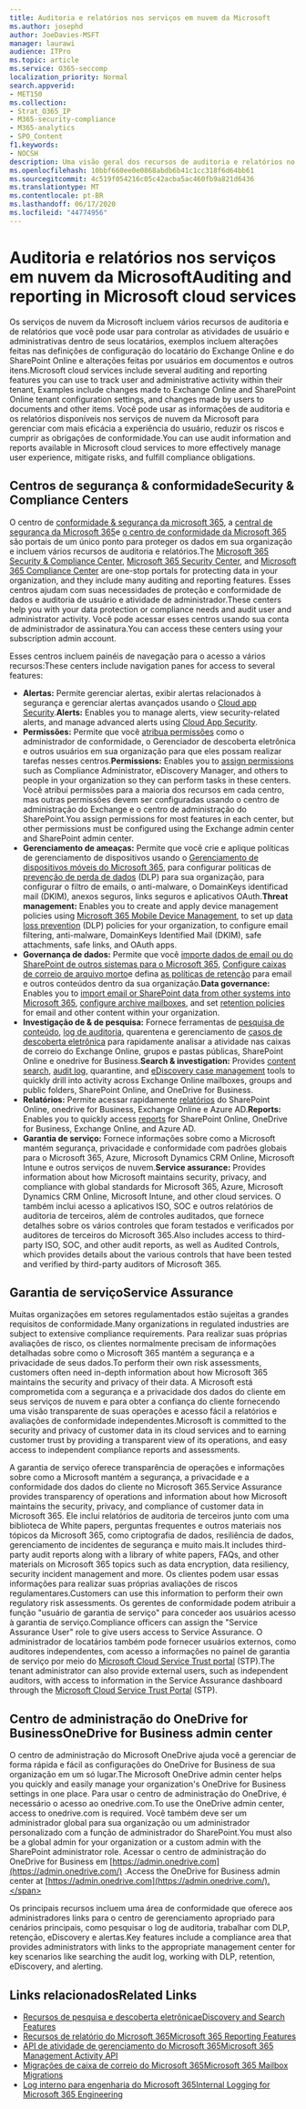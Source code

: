 ```yaml
---
title: Auditoria e relatórios nos serviços em nuvem da Microsoft
ms.author: josephd
author: JoeDavies-MSFT
manager: laurawi
audience: ITPro
ms.topic: article
ms.service: O365-seccomp
localization_priority: Normal
search.appverid:
- MET150
ms.collection:
- Strat_O365_IP
- M365-security-compliance
- M365-analytics
- SPO_Content
f1.keywords:
- NOCSH
description: Uma visão geral dos recursos de auditoria e relatórios no Microsoft 365 e no Service Assurance.
ms.openlocfilehash: 10bbf660ee0e0868abdb6b41c1cc318f6d64bb61
ms.sourcegitcommit: 4c519f054216c05c42acba5ac460fb9a821d6436
ms.translationtype: MT
ms.contentlocale: pt-BR
ms.lasthandoff: 06/17/2020
ms.locfileid: "44774956"
---
```

# <a name="auditing-and-reporting-in-microsoft-cloud-services"></a><span data-ttu-id="9ea22-103">Auditoria e relatórios nos serviços em nuvem da Microsoft</span><span class="sxs-lookup"><span data-stu-id="9ea22-103">Auditing and reporting in Microsoft cloud services</span></span>

<span data-ttu-id="9ea22-104">Os serviços de nuvem da Microsoft incluem vários recursos de auditoria e de relatórios que você pode usar para controlar as atividades de usuário e administrativas dentro de seus locatários, exemplos incluem alterações feitas nas definições de configuração do locatário do Exchange Online e do SharePoint Online e alterações feitas por usuários em documentos e outros itens.</span><span class="sxs-lookup"><span data-stu-id="9ea22-104">Microsoft cloud services include several auditing and reporting features you can use to track user and administrative activity within their tenant, Examples include changes made to Exchange Online and SharePoint Online tenant configuration settings, and changes made by users to documents and other items.</span></span> <span data-ttu-id="9ea22-105">Você pode usar as informações de auditoria e os relatórios disponíveis nos serviços de nuvem da Microsoft para gerenciar com mais eficácia a experiência do usuário, reduzir os riscos e cumprir as obrigações de conformidade.</span><span class="sxs-lookup"><span data-stu-id="9ea22-105">You can use audit information and reports available in Microsoft cloud services to more effectively manage user experience, mitigate risks, and fulfill compliance obligations.</span></span>

## <a name="security--compliance-centers"></a><span data-ttu-id="9ea22-106">Centros de segurança & conformidade</span><span class="sxs-lookup"><span data-stu-id="9ea22-106">Security & Compliance Centers</span></span>

<span data-ttu-id="9ea22-107">O centro de [conformidade & segurança da microsoft 365](https://protection.office.com), a [central de segurança da Microsoft 365](https://security.microsoft.com)e [o centro de conformidade da Microsoft 365](https://compliance.microsoft.com) são portais de um único ponto para proteger os dados em sua organização e incluem vários recursos de auditoria e relatórios.</span><span class="sxs-lookup"><span data-stu-id="9ea22-107">The [Microsoft 365 Security & Compliance Center](https://protection.office.com), [Microsoft 365 Security Center](https://security.microsoft.com), and [Microsoft 365 Compliance Center](https://compliance.microsoft.com) are one-stop portals for protecting data in your organization, and they include many auditing and reporting features.</span></span> <span data-ttu-id="9ea22-108">Esses centros ajudam com suas necessidades de proteção e conformidade de dados e auditoria de usuário e atividade de administrador.</span><span class="sxs-lookup"><span data-stu-id="9ea22-108">These centers help you with your data protection or compliance needs and audit user and administrator activity.</span></span> <span data-ttu-id="9ea22-109">Você pode acessar esses centros usando sua conta de administrador de assinatura.</span><span class="sxs-lookup"><span data-stu-id="9ea22-109">You can access these centers using your subscription admin account.</span></span>

<span data-ttu-id="9ea22-110">Esses centros incluem painéis de navegação para o acesso a vários recursos:</span><span class="sxs-lookup"><span data-stu-id="9ea22-110">These centers include navigation panes for access to several features:</span></span>

- <span data-ttu-id="9ea22-111">**Alertas:** Permite gerenciar alertas, exibir alertas relacionados à segurança e gerenciar alertas avançados usando o [Cloud app Security](https://docs.microsoft.com/cloud-app-security/what-is-cloud-app-security).</span><span class="sxs-lookup"><span data-stu-id="9ea22-111">**Alerts:** Enables you to manage alerts, view security-related alerts, and manage advanced alerts using [Cloud App Security](https://docs.microsoft.com/cloud-app-security/what-is-cloud-app-security).</span></span>
- <span data-ttu-id="9ea22-112">**Permissões:** Permite que você [atribua permissões](https://docs.microsoft.com/microsoft-365/security/office-365-security/grant-access-to-the-security-and-compliance-center) como o administrador de conformidade, o Gerenciador de descoberta eletrônica e outros usuários em sua organização para que eles possam realizar tarefas nesses centros.</span><span class="sxs-lookup"><span data-stu-id="9ea22-112">**Permissions:** Enables you to [assign permissions](https://docs.microsoft.com/microsoft-365/security/office-365-security/grant-access-to-the-security-and-compliance-center) such as Compliance Administrator, eDiscovery Manager, and others to people in your organization so they can perform tasks in these centers.</span></span> <span data-ttu-id="9ea22-113">Você atribui permissões para a maioria dos recursos em cada centro, mas outras permissões devem ser configuradas usando o centro de administração do Exchange e o centro de administração do SharePoint.</span><span class="sxs-lookup"><span data-stu-id="9ea22-113">You assign permissions for most features in each center, but other permissions must be configured using the Exchange admin center and SharePoint admin center.</span></span>
- <span data-ttu-id="9ea22-114">**Gerenciamento de ameaças:** Permite que você crie e aplique políticas de gerenciamento de dispositivos usando o [Gerenciamento de dispositivos móveis do Microsoft 365](https://support.microsoft.com/office/overview-of-mobile-device-management-mdm-for-microsoft-365-faa7d8e5-645d-4d59-839c-c8d4c1869e4a), para configurar políticas de [prevenção de perda de dados](https://docs.microsoft.com/microsoft-365/compliance/data-loss-prevention-policies) (DLP) para sua organização, para configurar o filtro de emails, o anti-malware, o DomainKeys identificad mail (DKIM), anexos seguros, links seguros e aplicativos OAuth.</span><span class="sxs-lookup"><span data-stu-id="9ea22-114">**Threat management:** Enables you to create and apply device management policies using [Microsoft 365 Mobile Device Management](https://support.microsoft.com/office/overview-of-mobile-device-management-mdm-for-microsoft-365-faa7d8e5-645d-4d59-839c-c8d4c1869e4a), to set up [data loss prevention](https://docs.microsoft.com/microsoft-365/compliance/data-loss-prevention-policies) (DLP) policies for your organization, to configure email filtering, anti-malware, DomainKeys Identified Mail (DKIM), safe attachments, safe links, and OAuth apps.</span></span>
- <span data-ttu-id="9ea22-115">**Governança de dados:** Permite que você [importe dados de email ou do SharePoint de outros sistemas para o Microsoft 365](https://support.office.com/article/Import-PST-files-or-SharePoint-data-to-Office-365-ba688e0a-0fcb-4bd7-8e57-2b669564ea84), [Configure caixas de correio de arquivo morto](https://support.office.com/article/Enable-archive-mailboxes-in-the-Office-365-Security-Compliance-Center-268a109e-7843-405b-bb3d-b9393b2342ce)e defina [as políticas de retenção](https://docs.microsoft.com/microsoft-365/compliance/retention-policies) para email e outros conteúdos dentro da sua organização.</span><span class="sxs-lookup"><span data-stu-id="9ea22-115">**Data governance:** Enables you to [import email or SharePoint data from other systems into Microsoft 365](https://support.office.com/article/Import-PST-files-or-SharePoint-data-to-Office-365-ba688e0a-0fcb-4bd7-8e57-2b669564ea84), [configure archive mailboxes](https://support.office.com/article/Enable-archive-mailboxes-in-the-Office-365-Security-Compliance-Center-268a109e-7843-405b-bb3d-b9393b2342ce), and set [retention policies](https://docs.microsoft.com/microsoft-365/compliance/retention-policies) for email and other content within your organization.</span></span>
- <span data-ttu-id="9ea22-116">**Investigação de & de pesquisa:** Fornece ferramentas de [pesquisa de conteúdo](https://support.office.com/article/Run-a-Content-Search-in-the-Office-365-Security-Compliance-Center-61852fd9-fe8a-4880-a339-cb19ed3bff4a), [log de auditoria](https://support.office.com/article/Search-the-audit-log-in-the-Office-365-Security-Compliance-Center-0d4d0f35-390b-4518-800e-0c7ec95e946c), quarentena e gerenciamento de [casos de descoberta eletrônica](https://support.office.com/article/Manage-eDiscovery-cases-in-the-Office-365-Security-Compliance-Center-edea80d6-20a7-40fb-b8c4-5e8c8395f6da) para rapidamente analisar a atividade nas caixas de correio do Exchange Online, grupos e pastas públicas, SharePoint Online e onedrive for Business.</span><span class="sxs-lookup"><span data-stu-id="9ea22-116">**Search & investigation:** Provides [content search](https://support.office.com/article/Run-a-Content-Search-in-the-Office-365-Security-Compliance-Center-61852fd9-fe8a-4880-a339-cb19ed3bff4a), [audit log](https://support.office.com/article/Search-the-audit-log-in-the-Office-365-Security-Compliance-Center-0d4d0f35-390b-4518-800e-0c7ec95e946c), quarantine, and [eDiscovery case management](https://support.office.com/article/Manage-eDiscovery-cases-in-the-Office-365-Security-Compliance-Center-edea80d6-20a7-40fb-b8c4-5e8c8395f6da) tools to quickly drill into activity across Exchange Online mailboxes, groups and public folders, SharePoint Online, and OneDrive for Business.</span></span>
- <span data-ttu-id="9ea22-117">**Relatórios:** Permite acessar rapidamente [relatórios](https://support.office.com/article/Reports-in-the-Office-365-Security-Compliance-Center-7acd33ce-1ec8-49fb-b625-43bac7b58c5a) do SharePoint Online, onedrive for Business, Exchange Online e Azure AD.</span><span class="sxs-lookup"><span data-stu-id="9ea22-117">**Reports:** Enables you to quickly access [reports](https://support.office.com/article/Reports-in-the-Office-365-Security-Compliance-Center-7acd33ce-1ec8-49fb-b625-43bac7b58c5a) for SharePoint Online, OneDrive for Business, Exchange Online, and Azure AD.</span></span>
- <span data-ttu-id="9ea22-118">**Garantia de serviço:** Fornece informações sobre como a Microsoft mantém segurança, privacidade e conformidade com padrões globais para o Microsoft 365, Azure, Microsoft Dynamics CRM Online, Microsoft Intune e outros serviços de nuvem.</span><span class="sxs-lookup"><span data-stu-id="9ea22-118">**Service assurance:** Provides information about how Microsoft maintains security, privacy, and compliance with global standards for Microsoft 365, Azure, Microsoft Dynamics CRM Online, Microsoft Intune, and other cloud services.</span></span> <span data-ttu-id="9ea22-119">O também inclui acesso a aplicativos ISO, SOC e outros relatórios de auditoria de terceiros, além de controles auditados, que fornece detalhes sobre os vários controles que foram testados e verificados por auditores de terceiros do Microsoft 365.</span><span class="sxs-lookup"><span data-stu-id="9ea22-119">Also includes access to third-party ISO, SOC, and other audit reports, as well as Audited Controls, which provides details about the various controls that have been tested and verified by third-party auditors of Microsoft 365.</span></span>

## <a name="service-assurance"></a><span data-ttu-id="9ea22-120">Garantia de serviço</span><span class="sxs-lookup"><span data-stu-id="9ea22-120">Service Assurance</span></span>

<span data-ttu-id="9ea22-121">Muitas organizações em setores regulamentados estão sujeitas a grandes requisitos de conformidade.</span><span class="sxs-lookup"><span data-stu-id="9ea22-121">Many organizations in regulated industries are subject to extensive compliance requirements.</span></span> <span data-ttu-id="9ea22-122">Para realizar suas próprias avaliações de risco, os clientes normalmente precisam de informações detalhadas sobre como o Microsoft 365 mantém a segurança e a privacidade de seus dados.</span><span class="sxs-lookup"><span data-stu-id="9ea22-122">To perform their own risk assessments, customers often need in-depth information about how Microsoft 365 maintains the security and privacy of their data.</span></span> <span data-ttu-id="9ea22-123">A Microsoft está comprometida com a segurança e a privacidade dos dados do cliente em seus serviços de nuvem e para obter a confiança do cliente fornecendo uma visão transparente de suas operações e acesso fácil a relatórios e avaliações de conformidade independentes.</span><span class="sxs-lookup"><span data-stu-id="9ea22-123">Microsoft is committed to the security and privacy of customer data in its cloud services and to earning customer trust by providing a transparent view of its operations, and easy access to independent compliance reports and assessments.</span></span>

<span data-ttu-id="9ea22-124">A garantia de serviço oferece transparência de operações e informações sobre como a Microsoft mantém a segurança, a privacidade e a conformidade dos dados do cliente no Microsoft 365.</span><span class="sxs-lookup"><span data-stu-id="9ea22-124">Service Assurance provides transparency of operations and information about how Microsoft maintains the security, privacy, and compliance of customer data in Microsoft 365.</span></span> <span data-ttu-id="9ea22-125">Ele inclui relatórios de auditoria de terceiros junto com uma biblioteca de White papers, perguntas frequentes e outros materiais nos tópicos da Microsoft 365, como criptografia de dados, resiliência de dados, gerenciamento de incidentes de segurança e muito mais.</span><span class="sxs-lookup"><span data-stu-id="9ea22-125">It includes third-party audit reports along with a library of white papers, FAQs, and other materials on Microsoft 365 topics such as data encryption, data resiliency, security incident management and more.</span></span> <span data-ttu-id="9ea22-126">Os clientes podem usar essas informações para realizar suas próprias avaliações de riscos regulamentares.</span><span class="sxs-lookup"><span data-stu-id="9ea22-126">Customers can use this information to perform their own regulatory risk assessments.</span></span> <span data-ttu-id="9ea22-127">Os gerentes de conformidade podem atribuir a função "usuário de garantia de serviço" para conceder aos usuários acesso à garantia de serviço.</span><span class="sxs-lookup"><span data-stu-id="9ea22-127">Compliance officers can assign the "Service Assurance User" role to give users access to Service Assurance.</span></span> <span data-ttu-id="9ea22-128">O administrador de locatários também pode fornecer usuários externos, como auditores independentes, com acesso a informações no painel de garantia de serviço por meio do [Microsoft Cloud Service Trust portal](https://aka.ms/STP) (STP).</span><span class="sxs-lookup"><span data-stu-id="9ea22-128">The tenant administrator can also provide external users, such as independent auditors, with access to information in the Service Assurance dashboard through the [Microsoft Cloud Service Trust Portal](https://aka.ms/STP) (STP).</span></span>

## <a name="onedrive-for-business-admin-center"></a><span data-ttu-id="9ea22-129">Centro de administração do OneDrive for Business</span><span class="sxs-lookup"><span data-stu-id="9ea22-129">OneDrive for Business admin center</span></span>

<span data-ttu-id="9ea22-130">O centro de administração do Microsoft OneDrive ajuda você a gerenciar de forma rápida e fácil as configurações do OneDrive for Business de sua organização em um só lugar.</span><span class="sxs-lookup"><span data-stu-id="9ea22-130">The Microsoft OneDrive admin center helps you quickly and easily manage your organization's OneDrive for Business settings in one place.</span></span> <span data-ttu-id="9ea22-131">Para usar o centro de administração do OneDrive, é necessário o acesso ao onedrive.com.</span><span class="sxs-lookup"><span data-stu-id="9ea22-131">To use the OneDrive admin center, access to onedrive.com is required.</span></span> <span data-ttu-id="9ea22-132">Você também deve ser um administrador global para sua organização ou um administrador personalizado com a função de administrador do SharePoint.</span><span class="sxs-lookup"><span data-stu-id="9ea22-132">You must also be a global admin for your organization or a custom admin with the SharePoint administrator role.</span></span> <span data-ttu-id="9ea22-133">Acessar o centro de administração do OneDrive for Business em [https://admin.onedrive.com](https://admin.onedrive.com/) .</span><span class="sxs-lookup"><span data-stu-id="9ea22-133">Access the OneDrive for Business admin center at [https://admin.onedrive.com](https://admin.onedrive.com/).</span></span>

<span data-ttu-id="9ea22-134">Os principais recursos incluem uma área de conformidade que oferece aos administradores links para o centro de gerenciamento apropriado para cenários principais, como pesquisar o log de auditoria, trabalhar com DLP, retenção, eDiscovery e alertas.</span><span class="sxs-lookup"><span data-stu-id="9ea22-134">Key features include a compliance area that provides administrators with links to the appropriate management center for key scenarios like searching the audit log, working with DLP, retention, eDiscovery, and alerting.</span></span>

## <a name="related-links"></a><span data-ttu-id="9ea22-135">Links relacionados</span><span class="sxs-lookup"><span data-stu-id="9ea22-135">Related Links</span></span>

- [<span data-ttu-id="9ea22-136">Recursos de pesquisa e descoberta eletrônica</span><span class="sxs-lookup"><span data-stu-id="9ea22-136">eDiscovery and Search Features</span></span>](office-365-ediscovery-and-search-features.md)
- [<span data-ttu-id="9ea22-137">Recursos de relatório do Microsoft 365</span><span class="sxs-lookup"><span data-stu-id="9ea22-137">Microsoft 365 Reporting Features</span></span>](office-365-reporting-features.md)
- [<span data-ttu-id="9ea22-138">API de atividade de gerenciamento do Microsoft 365</span><span class="sxs-lookup"><span data-stu-id="9ea22-138">Microsoft 365 Management Activity API</span></span>](office-365-management-activity-api.md)
- [<span data-ttu-id="9ea22-139">Migrações de caixa de correio do Microsoft 365</span><span class="sxs-lookup"><span data-stu-id="9ea22-139">Microsoft 365 Mailbox Migrations</span></span>](office-365-mailbox-migrations.md)
- [<span data-ttu-id="9ea22-140">Log interno para engenharia do Microsoft 365</span><span class="sxs-lookup"><span data-stu-id="9ea22-140">Internal Logging for Microsoft 365 Engineering</span></span>](office-365-internal-logging.md)